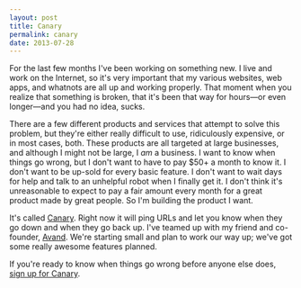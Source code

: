 ```yaml
---
layout: post
title: Canary
permalink: canary
date: 2013-07-28
---
```


For the last few months I've been working on something new. I live and work on the Internet, so it's very important that my various websites, web apps, and whatnots are all up and working properly. That moment when you realize that something is broken, that it's been that way for hours—or even longer—and you had no idea, sucks.

There are a few different products and services that attempt to solve this problem, but they're either really difficult to use, ridiculously expensive, or in most cases, both. These products are all targeted at large businesses, and although I might not be large, I _am_ a business. I want to know when things go wrong, but I don't want to have to pay $50+ a month to know it. I don't want to be up-sold for every basic feature. I don't want to wait days for help and talk to an unhelpful robot when I finally get it. I don't think it's unreasonable to expect to pay a fair amount every month for a great product made by great people. So I'm building the product I want.

It's called [Canary][canary]. Right now it will ping URLs and let you know when they go down and when they go back up. I've teamed up with my friend and co-founder, [Avand][avand]. We're starting small and plan to work our way up; we've got some really awesome features planned.

If you're ready to know when things go wrong before anyone else does, [sign up for Canary][canary].

[canary]: https://canaryup.com
[avand]: http://avandamiri.com

